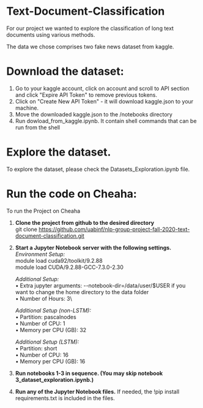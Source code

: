 # Text-Document-Classification

For our project we wanted to explore the classification of long text documents using various methods.

The data we chose comprises two fake news dataset from kaggle.


# Download the dataset:
1. Go to your kaggle account, click on account and scroll to API section and click "Expire API Token" to remove previous tokens. 
2. Click on "Create New API Token" - it will download kaggle.json to your machine.
3. Move the downloaded kaggle.json to the /notebooks directory
4. Run dowload_from_kaggle.ipynb. It contain shell commands that can be run from the shell

# Explore the dataset.
To explore the dataset, please check the Datasets_Exploration.ipynb file. 

# Run the code on Cheaha:
To run the Project on Cheaha
1.	**Clone the project from github to the desired directory**\
    git clone https://github.com/uabinf/nlp-group-project-fall-2020-text-document-classification.git

2.	**Start a Jupyter Notebook server with the following settings.**\
    *Environment Setup:*\
    module load cuda92/toolkit/9.2.88\
    module load CUDA/9.2.88-GCC-7.3.0-2.30
    
    *Additional Setup:*\
    •	Extra jupyter arguments: --notebook-dir=/data/user/$USER if you want to change the home directory to the data folder\
    •	Number of Hours: 3\

    *Additional Setup (non-LSTM):*\
    •	Partition: pascalnodes\
    •	Number of CPU: 1\
    •	Memory per CPU (GB): 32

    *Additional Setup (LSTM):*\
    •	Partition: short\
    •	Number of CPU: 16\
    •	Memory per CPU (GB): 16
    
3. **Run notebooks 1-3 in sequence. (You may skip notebook 3_dataset_exploration.ipynb.)**
4. **Run any of the Jupyter Notebook files.** If needed, the !pip install requirements.txt is included in the files.
